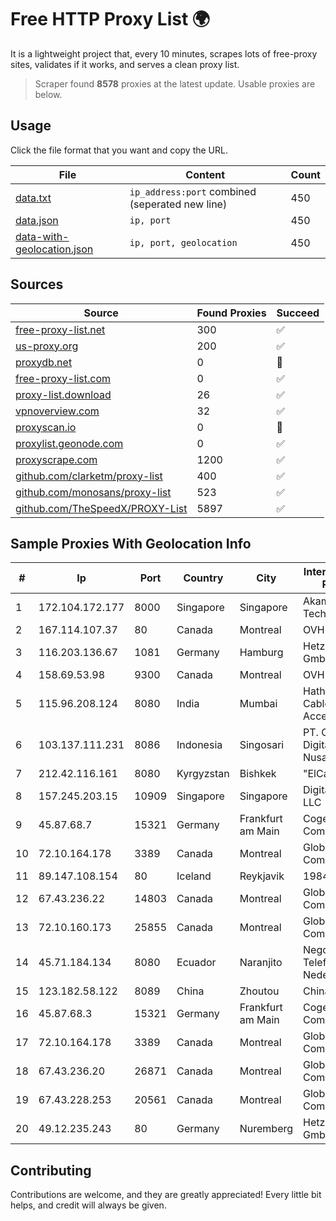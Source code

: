 
# Free HTTP Proxy List 🌍

It is a lightweight project that, every 10 minutes, scrapes lots of free-proxy sites, validates if it works, and serves a clean proxy list.


> Scraper found **8578** proxies at the latest update. Usable proxies are below.

## Usage

Click the file format that you want and copy the URL.


|File|Content|Count|
|----|-------|-----|
|[data.txt](https://raw.githubusercontent.com/themiralay/Proxy-List-World/master/data.txt)|`ip_address:port` combined (seperated new line)|450|
|[data.json](https://raw.githubusercontent.com/themiralay/Proxy-List-World/master/data.json)|`ip, port`|450|
|[data-with-geolocation.json](https://raw.githubusercontent.com/themiralay/Proxy-List-World/master/data-with-geolocation.json)|`ip, port, geolocation`|450|

## Sources

|Source|Found Proxies|Succeed|
|------|-------------|-------|
|[free-proxy-list.net](https://free-proxy-list.net)|300|✅|
|[us-proxy.org](https://www.us-proxy.org)|200|✅|
|[proxydb.net](http://proxydb.net)|0|🚫|
|[free-proxy-list.com](https://free-proxy-list.com/?page=&port=&type%5B%5D=http&type%5B%5D=https&up_time=0&search=Search)|0|✅|
|[proxy-list.download](https://www.proxy-list.download/HTTP)|26|✅|
|[vpnoverview.com](https://vpnoverview.com/privacy/anonymous-browsing/free-proxy-servers)|32|✅|
|[proxyscan.io](https://www.proxyscan.io)|0|🚫|
|[proxylist.geonode.com](https://proxylist.geonode.com/api/proxy-list?limit=300&page=1&sort_by=lastChecked&sort_type=desc&protocols=http,https)|0|✅|
|[proxyscrape.com](https://api.proxyscrape.com/v2/?request=displayproxies&protocol=http&timeout=10000&country=all&ssl=all&anonymity=all)|1200|✅|
|[github.com/clarketm/proxy-list](https://raw.githubusercontent.com/clarketm/proxy-list/master/proxy-list-raw.txt)|400|✅|
|[github.com/monosans/proxy-list](https://raw.githubusercontent.com/monosans/proxy-list/main/proxies/http.txt)|523|✅|
|[github.com/TheSpeedX/PROXY-List](https://raw.githubusercontent.com/TheSpeedX/PROXY-List/master/http.txt)|5897|✅|


## Sample Proxies With Geolocation Info

|#|Ip|Port|Country|City|Internet Service Provider|
|-|--|----|-------|----|-------------------------|
|1|172.104.172.177|8000|Singapore|Singapore|Akamai Technologies|
|2|167.114.107.37|80|Canada|Montreal|OVH SAS|
|3|116.203.136.67|1081|Germany|Hamburg|Hetzner Online GmbH|
|4|158.69.53.98|9300|Canada|Montreal|OVH SAS|
|5|115.96.208.124|8080|India|Mumbai|Hathway IP over Cable Internet Access|
|6|103.137.111.231|8086|Indonesia|Singosari|PT. Capoeng Digital Nusantara|
|7|212.42.116.161|8080|Kyrgyzstan|Bishkek|"ElCat" Ltd.|
|8|157.245.203.15|10909|Singapore|Singapore|DigitalOcean, LLC|
|9|45.87.68.7|15321|Germany|Frankfurt am Main|Cogent Communications|
|10|72.10.164.178|3389|Canada|Montreal|GloboTech Communications|
|11|89.147.108.154|80|Iceland|Reykjavik|1984 ehf|
|12|67.43.236.22|14803|Canada|Montreal|GloboTech Communications|
|13|72.10.160.173|25855|Canada|Montreal|GloboTech Communications|
|14|45.71.184.134|8080|Ecuador|Naranjito|Negocios Y Telefonia Nedetel S.A|
|15|123.182.58.122|8089|China|Zhoutou|China Telecom|
|16|45.87.68.3|15321|Germany|Frankfurt am Main|Cogent Communications|
|17|72.10.164.178|3389|Canada|Montreal|GloboTech Communications|
|18|67.43.236.20|26871|Canada|Montreal|GloboTech Communications|
|19|67.43.228.253|20561|Canada|Montreal|GloboTech Communications|
|20|49.12.235.243|80|Germany|Nuremberg|Hetzner Online GmbH|



## Contributing

Contributions are welcome, and they are greatly appreciated! Every
little bit helps, and credit will always be given.

